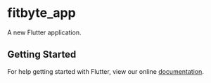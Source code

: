 # fitbyte_app

A new Flutter application.

## Getting Started

For help getting started with Flutter, view our online
[documentation](https://flutter.io/).
